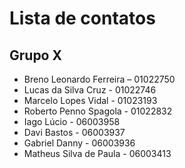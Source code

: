 # Lista de contatos

## Grupo X

* Breno Leonardo Ferreira – 01022750
* Lucas da Silva Cruz - 01022746
* Marcelo Lopes Vidal - 01023193
* Roberto Penno Spagola - 01022832
* Iago Lúcio - 06003958
* Davi Bastos - 06003937
* Gabriel Danny - 06003936
* Matheus Silva de Paula - 06003413
